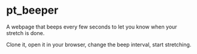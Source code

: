 # pt_beeper
A webpage that beeps every few seconds to let you know when your stretch is done.

Clone it, open it in your browser, change the beep interval, start stretching.

